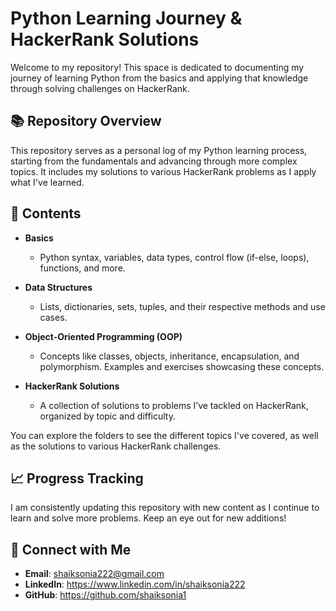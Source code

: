 

# Python Learning Journey & HackerRank Solutions

Welcome to my repository! This space is dedicated to documenting my journey of learning Python from the basics and applying that knowledge through solving challenges on HackerRank.

## 📚 **Repository Overview**

This repository serves as a personal log of my Python learning process, starting from the fundamentals and advancing through more complex topics. It includes my solutions to various HackerRank problems as I apply what I've learned.

## 📂 **Contents**

- **Basics**
  - Python syntax, variables, data types, control flow (if-else, loops), functions, and more.
  
- **Data Structures**
  - Lists, dictionaries, sets, tuples, and their respective methods and use cases.

- **Object-Oriented Programming (OOP)**

  - Concepts like classes, objects, inheritance, encapsulation, and polymorphism. Examples and exercises showcasing these concepts.

- **HackerRank Solutions**
  - A collection of solutions to problems I’ve tackled on HackerRank, organized by topic and difficulty.


You can explore the folders to see the different topics I've covered, as well as the solutions to various HackerRank challenges.

## 📈 **Progress Tracking**

I am consistently updating this repository with new content as I continue to learn and solve more problems. Keep an eye out for new additions!

## 🔗 **Connect with Me**

- **Email**: shaiksonia222@gmail.com
- **LinkedIn**: https://www.linkedin.com/in/shaiksonia222
- **GitHub**: https://github.com/shaiksonia1

